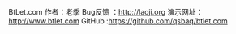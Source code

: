 BtLet.com
作者：老季
Bug反馈 ：http://laoji.org
演示网址：http://www.btlet.com
GitHub  :https://github.com/qsbaq/btlet.com
